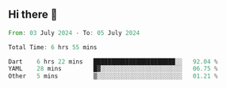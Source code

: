 ## Hi there 👋

<!--START_SECTION:waka-->

```rust
From: 03 July 2024 - To: 05 July 2024

Total Time: 6 hrs 55 mins

Dart    6 hrs 22 mins   ███████████████████████░░   92.04 %
YAML    28 mins         █▓░░░░░░░░░░░░░░░░░░░░░░░   06.75 %
Other   5 mins          ▒░░░░░░░░░░░░░░░░░░░░░░░░   01.21 %
```

<!--END_SECTION:waka-->

<!--
**mathiskakal/mathiskakal** is a ✨ _special_ ✨ repository because its `README.md` (this file) appears on your GitHub profile.

Here are some ideas to get you started:

- 🔭 I’m currently working on ...
- 🌱 I’m currently learning ...
- 👯 I’m looking to collaborate on ...
- 🤔 I’m looking for help with ...
- 💬 Ask me about ...
- 📫 How to reach me: ...
- 😄 Pronouns: ...
- ⚡ Fun fact: ...
-->
